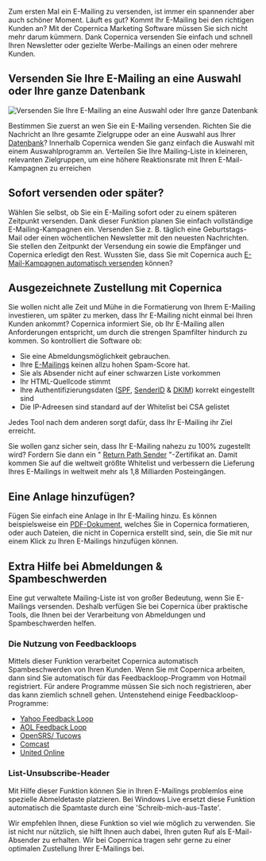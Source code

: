 Zum ersten Mal ein E-Mailing zu versenden, ist immer ein spannender aber
auch schöner Moment. Läuft es gut? Kommt Ihr E-Mailing bei den richtigen
Kunden an? Mit der Copernica Marketing Software müssen Sie sich nicht
mehr darum kümmern. Dank Copernica versenden Sie einfach und schnell
Ihren Newsletter oder gezielte Werbe-Mailings an einen oder mehrere
Kunden.

Versenden Sie Ihre E-Mailing an eine Auswahl oder Ihre ganze Datenbank
----------------------------------------------------------------------

![Versenden Sie Ihre E-Mailing an eine Auswahl oder Ihre ganze
Datenbank](../images/nl-send-to-target-groups-copernica.gif "Versenden Sie Ihre E-Mailing an eine Auswahl oder Ihre ganze Datenbank")

Bestimmen Sie zuerst an wen Sie ein E-Mailing versenden. Richten Sie die
Nachricht an Ihre gesamte Zielgruppe oder an eine Auswahl aus Ihrer
[Datenbank](./creating-your-own-databases.md "Erstellen Sie ihre eigene Datenbank")?
Innerhalb Copernica wenden Sie ganz einfach die Auswahl mit einem
Auswahlprogramm an. Verteilen Sie Ihre Mailing-Liste in kleineren,
relevanten Zielgruppen, um eine höhere Reaktionsrate mit Ihren
E-Mail-Kampagnen zu erreichen

Sofort versenden oder später?
-----------------------------

Wählen Sie selbst, ob Sie ein E-Mailing sofort oder zu einem späteren
Zeitpunkt versenden. Dank dieser Funktion planen Sie einfach
vollständige E-Mailing-Kampagnen ein. Versenden Sie z. B. täglich eine
Geburtstags-Mail oder einen wöchentlichen Newsletter mit den neuesten
Nachrichten. Sie stellen den Zeitpunkt der Versendung ein sowie die
Empfänger und Copernica erledigt den Rest. Wussten Sie, dass Sie mit
Copernica auch [E-Mail-Kampagnen automatisch
versenden](./automate-your-campaigns.md "E-Mail Kampagnen automatisch versenden")
können?

Ausgezeichnete Zustellung mit Copernica
---------------------------------------

Sie wollen nicht alle Zeit und Mühe in die Formatierung von Ihrem
E-Mailing investieren, um später zu merken, dass Ihr E-Mailing nicht
einmal bei Ihren Kunden ankommt? Copernica informiert Sie, ob Ihr
E-Mailing allen Anforderungen entspricht, um durch die strengen
Spamfilter hindurch zu kommen. So kontrolliert die Software ob:

-   Sie eine Abmeldungsmöglichkeit gebrauchen.
-   Ihre [E-Mailings](./create-clever-emailings.md "E-Mailings")
    keinen allzu hohen Spam-Score hat.
-   Sie als Absender nicht auf einer schwarzen Liste vorkommen
-   Ihr HTML-Quellcode stimmt
-   Ihre Authentifizierungsdaten
    ([SPF](./what-is-sender-policy-framework-spf.md "SPF"),
    [SenderID](./sender-id-how-does-it-work.md "SenderID")
    &
    [DKIM](./dkim-domainkey-identified-mail.md "DKIM"))
    korrekt eingestellt sind
-   Die IP-Adreesen sind standard auf der Whitelist bei CSA gelistet

Jedes Tool nach dem anderen sorgt dafür, dass Ihr E-Mailing ihr Ziel
erreicht.

Sie wollen ganz sicher sein, dass Ihr E-Mailing nahezu zu 100%
zugestellt wird? Fordern Sie dann ein " [Return Path
Sender](./return-path.md "Return Path")
"-Zertifikat an. Damit kommen Sie auf die weltweit größte Whitelist und
verbessern die Lieferung Ihres E-Mailings in weltweit mehr als 1,8
Milliarden Posteingängen.

Eine Anlage hinzufügen?
-----------------------

Fügen Sie einfach eine Anlage in Ihr E-Mailing hinzu. Es können
beispielsweise ein
[PDF-Dokument](./create-your-personalized-pdf.md "Erstellen von PDF-Dokument"),
welches Sie in Copernica formatieren, oder auch Dateien, die nicht in
Copernica erstellt sind, sein, die Sie mit nur einem Klick zu Ihren
E-Mailings hinzufügen können.

Extra Hilfe bei Abmeldungen & Spambeschwerden
---------------------------------------------

Eine gut verwaltete Mailing-Liste ist von großer Bedeutung, wenn Sie
E-Mailings versenden. Deshalb verfügen Sie bei Copernica über praktische
Tools, die Ihnen bei der Verarbeitung von Abmeldungen und
Spambeschwerden helfen.

### Die Nutzung von Feedbackloops

Mittels dieser Funktion verarbeitet Copernica automatisch
Spambeschwerden von Ihren Kunden. Wenn Sie mit Copernica arbeiten, dann
sind Sie automatisch für das Feedbackloop-Programm von Hotmail
registriert. Für andere Programme müssen Sie sich noch registrieren,
aber das kann ziemlich schnell gehen. Untenstehend einige
Feedbackloop-Programme:

-   [Yahoo Feedback
    Loop](http://feedbackloop.yahoo.net/ "Yahoo Feedback Loop")
-   [AOL Feedback
    Loop](http://www.postmaster.aol.com/Postmaster.FeedbackLoop.php "AOL Feedback Loop")
-   [OpenSRS/ Tucows](http://fbl.hostedemail.com/ "OpenSRS/Tucows")
-   [Comcast](http://feedback.comcast.net/ "Comcast")
-   [United
    Online](http://www.unitedonline.net/postmaster/whitelisted.html "United Online")

### List-Unsubscribe-Header

Mit Hilfe dieser Funktion können Sie in Ihren E-Mailings problemlos eine
spezielle Abmeldetaste platzieren. Bei Windows Live ersetzt diese
Funktion automatisch die Spamtaste durch eine 'Schreib-mich-aus-Taste'.

Wir empfehlen Ihnen, diese Funktion so viel wie möglich zu verwenden.
Sie ist nicht nur nützlich, sie hilft Ihnen auch dabei, Ihren guten Ruf
als E-Mail-Absender zu erhalten. Wir bei Copernica tragen sehr gerne zu
einer optimalen Zustellung Ihrer E-Mailings bei.
